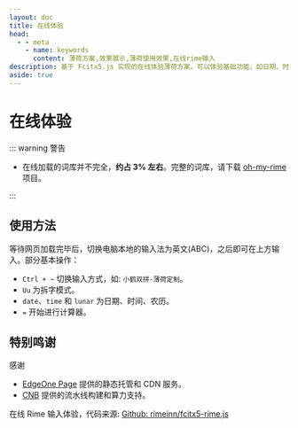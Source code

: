 ```yaml
---
layout: doc
title: 在线体验
head:
  - - meta
    - name: keywords
      content: 薄荷方案,效果展示,薄荷使用效果,在线rime输入
description: 基于 Fcitx5.js 实现的在线体验薄荷方案。可以体验基础功能，如日期、时间、农历、计算器等。
aside: true
---
```


# 在线体验
<rime/>

::: warning 警告

- 在线加载的词库并不完全，**约占 3% 左右**。完整的词库，请下载 [oh-my-rime](https://github.com/Mintimate/oh-my-rime) 项目。

:::

## 使用方法

等待网页加载完毕后，切换电脑本地的输入法为英文(ABC)，之后即可在上方输入。部分基本操作：
- `Ctrl + ~` 切换输入方式，如: `小鹤双拼-薄荷定制`。
- `Uu` 为拆字模式。
- `date`、`time` 和 `lunar` 为日期、时间、农历。
- `=` 开始进行计算器。

## 特别鸣谢
感谢
- [EdgeOne Page](https://cnb.cool) 提供的静态托管和 CDN 服务。
- [CNB](https://cnb.cool) 提供的流水线构建和算力支持。

在线 Rime 输入体验，代码来源: [Github: rimeinn/fcitx5-rime.js](https://github.com/rimeinn/fcitx5-rime.js)